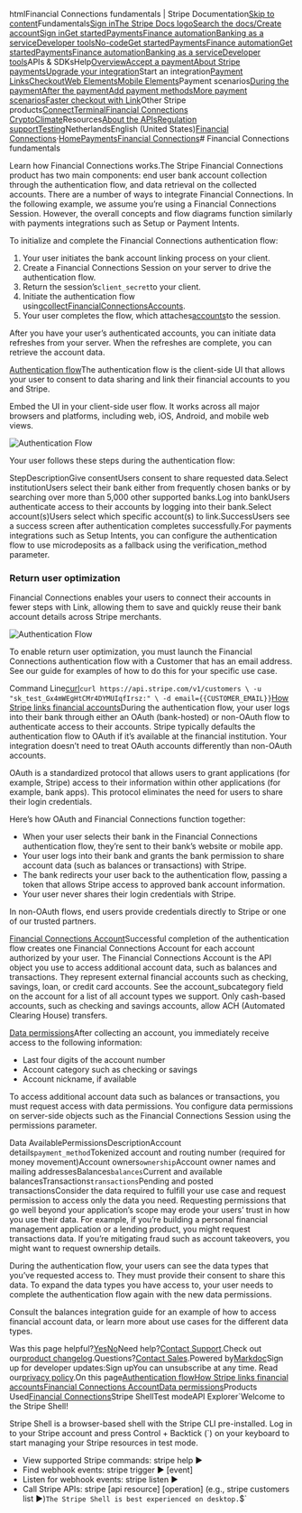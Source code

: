 htmlFinancial Connections fundamentals | Stripe Documentation[Skip to content](#main-content)Fundamentals[Sign in](https://dashboard.stripe.com/login?redirect=https%3A%2F%2Fdocs.stripe.com%2Ffinancial-connections%2Ffundamentals)[The Stripe Docs logo](/)[Search the docs/](#)[Create account](https://dashboard.stripe.com/register)[Sign in](https://dashboard.stripe.com/login?redirect=https%3A%2F%2Fdocs.stripe.com%2Ffinancial-connections%2Ffundamentals)[Get started](/get-started)[Payments](/payments)[Finance automation](/finance-automation)[Banking as a service](/financial-services)[Developer tools](/development)[No-code](/no-code)[Get started](/get-started)[Payments](/payments)[Finance automation](/finance-automation)[](#)[Get started](/get-started)[Payments](/payments)[Finance automation](/finance-automation)[Banking as a service](/financial-services)[Developer tools](/development)[](#)APIs & SDKsHelp[Overview](/docs/payments)[Accept a payment](#)[About Stripe payments](#)[Upgrade your integration](/docs/payments/upgrades)Start an integration[Payment Links](#)[Checkout](#)[Web Elements](#)[Mobile Elements](#)Payment scenarios[During the payment](#)[After the payment](#)[Add payment methods](#)[More payment scenarios](#)[Faster checkout with Link](#)Other Stripe products[Connect](#)[Terminal](#)[Financial Connections](#)
[Crypto](#)[Climate](#)Resources[About the APIs](#)[Regulation support](#)[Testing](/docs/testing)NetherlandsEnglish (United States)[](#)[](#)[Financial Connections](/financial-connections)·[Home](/docs)[Payments](/docs/payments)[Financial Connections](/docs/financial-connections)# Financial Connections fundamentals

Learn how Financial Connections works.The Stripe Financial Connections product has two main components: end user bank account collection through the authentication flow, and data retrieval on the collected accounts. There are a number of ways to integrate Financial Connections. In the following example, we assume you’re using a Financial Connections Session. However, the overall concepts and flow diagrams function similarly with payments integrations such as Setup or Payment Intents.

To initialize and complete the Financial Connections authentication flow:

1. Your user initiates the bank account linking process on your client.
2. Create a Financial Connections Session on your server to drive the authentication flow.
3. Return the session’s`client_secret`to your client.
4. Initiate the authentication flow using[collectFinancialConnectionsAccounts](/js/financial_connections/collect_financial_connections_accounts).
5. Your user completes the flow, which attaches[accounts](/api/financial_connections/accounts)to the session.

After you have your user’s authenticated accounts, you can initiate data refreshes from your server. When the refreshes are complete, you can retrieve the account data.

[Authentication flow](#authentication-flow)The authentication flow is the client-side UI that allows your user to consent to data sharing and link their financial accounts to you and Stripe.

Embed the UI in your client-side user flow. It works across all major browsers and platforms, including web, iOS, Android, and mobile web views.

![Authentication Flow](https://b.stripecdn.com/docs-statics-srv/assets/canonical-flow-v3.e0b5244b9d16ed2e03e6ed656e5ab1df.png)

Your user follows these steps during the authentication flow:

StepDescriptionGive consentUsers consent to share requested data.Select institutionUsers select their bank either from frequently chosen banks or by searching over more than 5,000 other supported banks.Log into bankUsers authenticate access to their accounts by logging into their bank.Select account(s)Users select which specific account(s) to link.SuccessUsers see a success screen after authentication completes successfully.For payments integrations such as Setup Intents, you can configure the authentication flow to use microdeposits as a fallback using the verification_method parameter.

### Return user optimization

Financial Connections enables your users to connect their accounts in fewer steps with Link, allowing them to save and quickly reuse their bank account details across Stripe merchants.

![Authentication Flow](https://b.stripecdn.com/docs-statics-srv/assets/return-user-flow-v3.5a17b62098a2cfb95d42bfe37f641d1e.png)

To enable return user optimization, you must launch the Financial Connections authentication flow with a Customer that has an email address. See our guide for examples of how to do this for your specific use case.

Command Line[curl](#)`curl https://api.stripe.com/v1/customers \
  -u "sk_test_Gx4mWEgHtCMr4DYMUIqfIrsz:" \
  -d email={{CUSTOMER_EMAIL}}`[How Stripe links financial accounts](#how-stripe-links-financial-accounts)During the authentication flow, your user logs into their bank through either an OAuth (bank-hosted) or non-OAuth flow to authenticate access to their accounts. Stripe typically defaults the authentication flow to OAuth if it’s available at the financial institution. Your integration doesn’t need to treat OAuth accounts differently than non-OAuth accounts.

OAuth is a standardized protocol that allows users to grant applications (for example, Stripe) access to their information within other applications (for example, bank apps). This protocol eliminates the need for users to share their login credentials.

Here’s how OAuth and Financial Connections function together:

- When your user selects their bank in the Financial Connections authentication flow, they’re sent to their bank’s website or mobile app.
- Your user logs into their bank and grants the bank permission to share account data (such as balances or transactions) with Stripe.
- The bank redirects your user back to the authentication flow, passing a token that allows Stripe access to approved bank account information.
- Your user never shares their login credentials with Stripe.

In non-OAuth flows, end users provide credentials directly to Stripe or one of our trusted partners.

[Financial Connections Account](#financial-connections-account)Successful completion of the authentication flow creates one Financial Connections Account for each account authorized by your user. The Financial Connections Account is the API object you use to access additional account data, such as balances and transactions. They represent external financial accounts such as checking, savings, loan, or credit card accounts. See the account_subcategory field on the account for a list of all account types we support. Only cash-based accounts, such as checking and savings accounts, allow ACH (Automated Clearing House) transfers.

[Data permissions](#data-permissions)After collecting an account, you immediately receive access to the following information:

- Last four digits of the account number
- Account category such as checking or savings
- Account nickname, if available

To access additional account data such as balances or transactions, you must request access with data permissions. You configure data permissions on server-side objects such as the Financial Connections Session using the permissions parameter.

Data AvailablePermissionsDescriptionAccount details`payment_method`Tokenized account and routing number (required for money movement)Account owners`ownership`Account owner names and mailing addressesBalances`balances`Current and available balancesTransactions`transactions`Pending and posted transactionsConsider the data required to fulfill your use case and request permission to access only the data you need. Requesting permissions that go well beyond your application’s scope may erode your users’ trust in how you use their data. For example, if you’re building a personal financial management application or a lending product, you might request transactions data. If you’re mitigating fraud such as account takeovers, you might want to request ownership details.

During the authentication flow, your users can see the data types that you’ve requested access to. They must provide their consent to share this data. To expand the data types you have access to, your user needs to complete the authentication flow again with the new data permissions.

Consult the balances integration guide for an example of how to access financial account data, or learn more about use cases for the different data types.

Was this page helpful?[Yes](#)[No](#)Need help?[Contact Support](https://support.stripe.com/).Check out our[product changelog](https://stripe.com/blog/changelog).Questions?[Contact Sales](https://stripe.com/contact/sales).Powered by[Markdoc](https://markdoc.dev)Sign up for developer updates:Sign upYou can unsubscribe at any time. Read our[privacy policy](https://stripe.com/privacy).On this page[Authentication flow](#authentication-flow)[How Stripe links financial accounts](#how-stripe-links-financial-accounts)[Financial Connections Account](#financial-connections-account)[Data permissions](#data-permissions)Products Used[Financial Connections](/financial-connections)Stripe ShellTest modeAPI Explorer[](https://stripe.com/docs/stripe-cli#install)`Welcome to the Stripe Shell!

Stripe Shell is a browser-based shell with the Stripe CLI pre-installed. Log in to your
Stripe account and press Control + Backtick (`) on your keyboard to start managing your Stripe
resources in test mode.

- View supported Stripe commands: stripe help ▶️
- Find webhook events: stripe trigger ▶️ [event]
- Listen for webhook events: stripe listen ▶
- Call Stripe APIs: stripe [api resource] [operation] (e.g., stripe customers list ▶️)`The Stripe Shell is best experienced on desktop.`$`